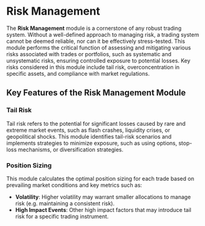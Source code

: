 # Risk Management

The **Risk Management** module is a cornerstone of any robust trading system. Without a well-defined approach to managing risk, a trading system cannot be deemed reliable, nor can it be effectively stress-tested. This module performs the critical function of assessing and mitigating various risks associated with trades or portfolios, such as systematic and unsystematic risks, ensuring controlled exposure to potential losses. Key risks considered in this module include tail risk, overconcentration in specific assets, and compliance with market regulations.

## Key Features of the Risk Management Module

### Tail Risk

Tail risk refers to the potential for significant losses caused by rare and extreme market events, such as flash crashes, liquidity crises, or geopolitical shocks. This module identifies tail-risk scenarios and implements strategies to minimize exposure, such as using options, stop-loss mechanisms, or diversification strategies.

### Position Sizing

This module calculates the optimal position sizing for each trade based on prevailing market conditions and key metrics such as:

- **Volatility**: Higher volatility may warrant smaller allocations to manage risk (e.g. maintaining a consistent risk).
- **High Impact Events**: Other high impact factors that may introduce tail risk for a specific trading instrument.
